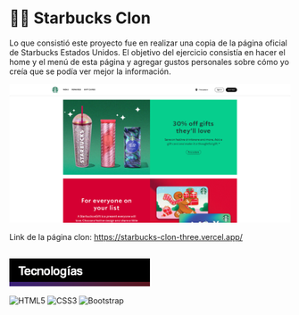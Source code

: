 <h1>👨‍💻 Starbucks Clon</h1>

Lo que consistió este proyecto fue en realizar una copia de la página oficial de Starbucks Estados Unidos. El objetivo del ejercicio consistía en hacer el home y el menú de esta página y agregar gustos personales sobre cómo yo creía que se podía ver mejor la información.

![Banner Aboutme](starbuckspageog.png)

Link de la página clon: https://starbucks-clon-three.vercel.app/
<h2></h2>

![Banner Aboutme](Tecnologías.png)

![HTML5](https://img.shields.io/badge/html5-%23E34F26.svg?style=for-the-badge&logo=html5&logoColor=white)
![CSS3](https://img.shields.io/badge/css3-%231572B6.svg?style=for-the-badge&logo=css3&logoColor=white)
![Bootstrap](https://img.shields.io/badge/bootstrap-%238511FA.svg?style=for-the-badge&logo=bootstrap&logoColor=white)